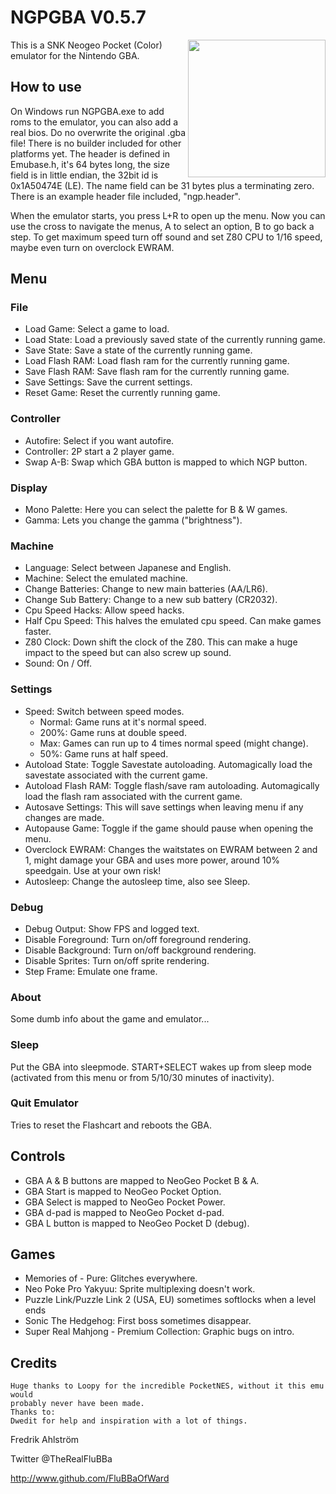 # NGPGBA V0.5.7

<img align="right" width="220" src="./logo.png" />

This is a SNK Neogeo Pocket (Color) emulator for the Nintendo GBA.

## How to use

On Windows run NGPGBA.exe to add roms to the emulator, you can also add a real bios.
Do no overwrite the original .gba file!
There is no builder included for other platforms yet.
The header is defined in Emubase.h, it's 64 bytes long, the size field is in
little endian, the 32bit id is 0x1A50474E (LE).
The name field can be 31 bytes plus a terminating zero.
There is an example header file included, "ngp.header".

When the emulator starts, you press L+R to open up the menu.
Now you can use the cross to navigate the menus, A to select an option, B to
 go back a step. To get maximum speed turn off sound and set Z80 CPU to 1/16
 speed, maybe even turn on overclock EWRAM.

## Menu

### File

* Load Game: Select a game to load.
* Load State: Load a previously saved state of the currently running game.
* Save State: Save a state of the currently running game.
* Load Flash RAM: Load flash ram for the currently running game.
* Save Flash RAM: Save flash ram for the currently running game.
* Save Settings: Save the current settings.
* Reset Game: Reset the currently running game.

### Controller

* Autofire: Select if you want autofire.
* Controller: 2P start a 2 player game.
* Swap A-B: Swap which GBA button is mapped to which NGP button.

### Display

* Mono Palette: Here you can select the palette for B & W games.
* Gamma: Lets you change the gamma ("brightness").

### Machine

* Language: Select between Japanese and English.
* Machine: Select the emulated machine.
* Change Batteries: Change to new main batteries (AA/LR6).
* Change Sub Battery: Change to a new sub battery (CR2032).
* Cpu Speed Hacks: Allow speed hacks.
* Half Cpu Speed: This halves the emulated cpu speed. Can make games faster.
* Z80 Clock: Down shift the clock of the Z80. This can make a huge impact to
 the speed but can also screw up sound.
* Sound: On / Off.

### Settings

* Speed: Switch between speed modes.
  * Normal: Game runs at it's normal speed.
  * 200%: Game runs at double speed.
  * Max: Games can run up to 4 times normal speed (might change).
  * 50%: Game runs at half speed.
* Autoload State: Toggle Savestate autoloading. Automagically load the
 savestate associated with the current game.
* Autoload Flash RAM: Toggle flash/save ram autoloading. Automagically load
 the flash ram associated with the current game.
* Autosave Settings: This will save settings when leaving menu if any changes
 are made.
* Autopause Game: Toggle if the game should pause when opening the menu.
* Overclock EWRAM: Changes the waitstates on EWRAM between 2 and 1, might
 damage your GBA and uses more power, around 10% speedgain. Use at your own risk!
* Autosleep: Change the autosleep time, also see Sleep.

### Debug

* Debug Output: Show FPS and logged text.
* Disable Foreground: Turn on/off foreground rendering.
* Disable Background: Turn on/off background rendering.
* Disable Sprites: Turn on/off sprite rendering.
* Step Frame: Emulate one frame.

### About

Some dumb info about the game and emulator...

### Sleep

Put the GBA into sleepmode. START+SELECT wakes up from sleep mode (activated from this menu or from	5/10/30	minutes of inactivity).

### Quit Emulator

Tries to reset the Flashcart and reboots the GBA.

## Controls

* GBA A & B buttons are mapped to NeoGeo Pocket B & A.
* GBA Start is mapped to NeoGeo Pocket Option.
* GBA Select is mapped to NeoGeo Pocket Power.
* GBA d-pad is mapped to NeoGeo Pocket d-pad.
* GBA L button is mapped to NeoGeo Pocket D (debug).

## Games

* Memories of - Pure: Glitches everywhere.
* Neo Poke Pro Yakyuu: Sprite multiplexing doesn't work.
* Puzzle Link/Puzzle Link 2 (USA, EU) sometimes softlocks when a level ends
* Sonic The Hedgehog: First boss sometimes disappear.
* Super Real Mahjong - Premium Collection: Graphic bugs on intro.

## Credits

```text
Huge thanks to Loopy for the incredible PocketNES, without it this emu would
probably never have been made.
Thanks to:
Dwedit for help and inspiration with a lot of things.
```

Fredrik Ahlström

Twitter @TheRealFluBBa

http://www.github.com/FluBBaOfWard
